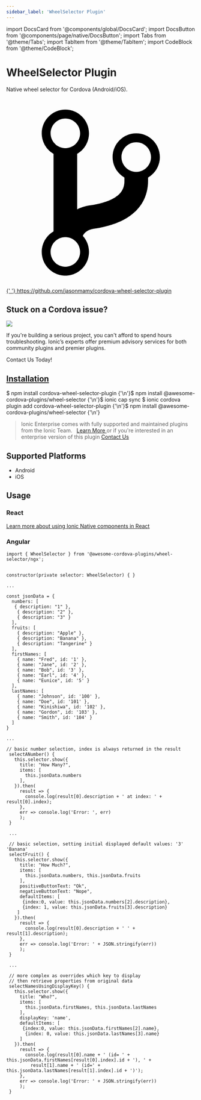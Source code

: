 ```yaml
---
sidebar_label: 'WheelSelector Plugin'
---
```


import DocsCard from '@components/global/DocsCard';
import DocsButton from '@components/page/native/DocsButton';
import Tabs from '@theme/Tabs';
import TabItem from '@theme/TabItem';
import CodeBlock from '@theme/CodeBlock';

# WheelSelector Plugin

Native wheel selector for Cordova (Android/iOS).

<p> <a
    href="https://github.com/jasonmamy/cordova-wheel-selector-plugin"
    target="_blank"
    rel="noopener"
    className="git-link"
  >
    <svg viewBox="0 0 512 512">
      <path d="M416 160c0-35.3-28.7-64-64-64s-64 28.7-64 64c0 23.7 12.9 44.3 32 55.4v8.6c0 19.9-7.8 33.7-25.3 44.9-15.4 9.8-38.1 17.1-67.5 21.5-14 2.1-25.7 6-35.2 10.7V151.4c19.1-11.1 32-31.7 32-55.4 0-35.3-28.7-64-64-64S96 60.7 96 96c0 23.7 12.9 44.3 32 55.4v209.2c-19.1 11.1-32 31.7-32 55.4 0 35.3 28.7 64 64 64s64-28.7 64-64c0-16.6-6.3-31.7-16.7-43.1 1.9-4.9 9.7-16.3 29.4-19.3 38.8-5.8 68.9-15.9 92.3-30.8 36-22.8 55-57 55-98.8v-8.6c19.1-11.1 32-31.7 32-55.4zM160 56c22.1 0 40 17.9 40 40s-17.9 40-40 40-40-17.9-40-40 17.9-40 40-40zm0 400c-22.1 0-40-17.9-40-40s17.9-40 40-40 40 17.9 40 40-17.9 40-40 40zm192-256c-22.1 0-40-17.9-40-40s17.9-40 40-40 40 17.9 40 40-17.9 40-40 40z"></path>
    </svg>{' '}
    https://github.com/jasonmamy/cordova-wheel-selector-plugin
  </a>
</p>

<h2>Stuck on a Cordova issue?</h2>
<DocsCard
  className="cordova-ee-card"
  header="Don't waste precious time on plugin issues."
  href="https://ionicframework.com/sales?product_of_interest=Ionic%20Native"
>
  <div>
    <img src="/docs/icons/native-cordova-bot.png" class="cordova-ee-img" />
    <p>
      If you're building a serious project, you can't afford to spend hours troubleshooting. Ionic’s experts offer
      premium advisory services for both community plugins and premier plugins.
    </p>
    <DocsButton className="native-ee-detail">Contact Us Today!</DocsButton>
  </div>
</DocsCard>

<h2 id="installation">
  <a href="#installation">Installation</a>
</h2>
<Tabs
  groupId="runtime"
  defaultValue="Capacitor"
  values={[
    { value: 'Capacitor', label: 'Capacitor' },
 { value: 'Cordova', label: 'Cordova' },
 { value: 'Enterprise', label: 'Enterprise' },
 ]}
>
  <TabItem value="Capacitor">
    <CodeBlock className="language-shell">
      $ npm install cordova-wheel-selector-plugin {'\n'}$ npm install @awesome-cordova-plugins/wheel-selector {'\n'}$ ionic cap
      sync
    </CodeBlock>
  </TabItem>
  <TabItem value="Cordova">
    <CodeBlock className="language-shell">
      $ ionic cordova plugin add cordova-wheel-selector-plugin {'\n'}$ npm install @awesome-cordova-plugins/wheel-selector {'\n'}
    </CodeBlock>
  </TabItem>
  <TabItem value="Enterprise">
    <blockquote>
      Ionic Enterprise comes with fully supported and maintained plugins from the Ionic Team. &nbsp;
      <a class="btn" href="https://ionic.io/docs/premier-plugins">
        Learn More
      </a> or if you're interested in an enterprise version of this plugin <a
        class="btn"
        href="https://ionicframework.com/sales?product_of_interest=Ionic%20Enterprise%20Engine"
      >
        Contact Us
      </a>
    </blockquote>
  </TabItem>
</Tabs>

## Supported Platforms

- Android
- iOS

## Usage

### React

[Learn more about using Ionic Native components in React](../native-community.md#react)

### Angular

```
import { WheelSelector } from '@awesome-cordova-plugins/wheel-selector/ngx';


constructor(private selector: WheelSelector) { }

...

const jsonData = {
  numbers: [
   { description: "1" },
    { description: "2" },
    { description: "3" }
  ],
  fruits: [
    { description: "Apple" },
    { description: "Banana" },
    { description: "Tangerine" }
  ],
  firstNames: [
    { name: "Fred", id: '1' },
    { name: "Jane", id: '2' },
    { name: "Bob", id: '3' },
    { name: "Earl", id: '4' },
    { name: "Eunice", id: '5' }
  ],
  lastNames: [
    { name: "Johnson", id: '100' },
    { name: "Doe", id: '101' },
    { name: "Kinishiwa", id: '102' },
    { name: "Gordon", id: '103' },
    { name: "Smith", id: '104' }
  ]
}

...

// basic number selection, index is always returned in the result
 selectANumber() {
   this.selector.show({
     title: "How Many?",
     items: [
       this.jsonData.numbers
     ],
   }).then(
     result => {
       console.log(result[0].description + ' at index: ' + result[0].index);
     },
     err => console.log('Error: ', err)
     );
 }

 ...

 // basic selection, setting initial displayed default values: '3' 'Banana'
 selectFruit() {
   this.selector.show({
     title: "How Much?",
     items: [
       this.jsonData.numbers, this.jsonData.fruits
     ],
     positiveButtonText: "Ok",
     negativeButtonText: "Nope",
     defaultItems: [
      {index:0, value: this.jsonData.numbers[2].description},
      {index: 1, value: this.jsonData.fruits[3].description}
    ]
   }).then(
     result => {
       console.log(result[0].description + ' ' + result[1].description);
     },
     err => console.log('Error: ' + JSON.stringify(err))
     );
 }

 ...

 // more complex as overrides which key to display
 // then retrieve properties from original data
 selectNamesUsingDisplayKey() {
   this.selector.show({
     title: "Who?",
     items: [
       this.jsonData.firstNames, this.jsonData.lastNames
     ],
     displayKey: 'name',
     defaultItems: [
      {index:0, value: this.jsonData.firstNames[2].name},
       {index: 0, value: this.jsonData.lastNames[3].name}
     ]
   }).then(
     result => {
       console.log(result[0].name + ' (id= ' + this.jsonData.firstNames[result[0].index].id + '), ' +
         result[1].name + ' (id=' + this.jsonData.lastNames[result[1].index].id + ')');
     },
     err => console.log('Error: ' + JSON.stringify(err))
     );
 }

```
